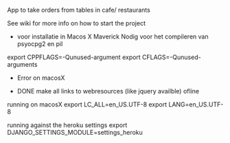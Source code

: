 App to take orders from tables in cafe/ restaurants

See wiki for more info on how to start the project

* voor installatie in Macos X Maverick
Nodig voor het compileren van psyocpg2 en pil

export CPPFLAGS=-Qunused-argument
export CFLAGS=-Qunused-arguments

* Error on macosX

* DONE make all links to webresources (like jquery availble) ofline

running on macosX
export LC_ALL=en_US.UTF-8
export LANG=en_US.UTF-8

running against the heroku settings
export DJANGO_SETTINGS_MODULE=settings_heroku